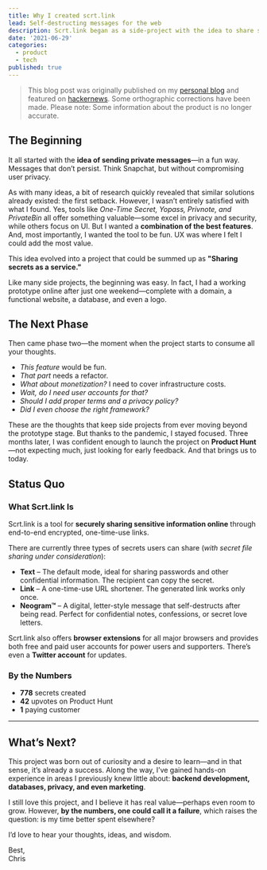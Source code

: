 ```yaml
---
title: Why I created scrt.link
lead: Self-destructing messages for the web
description: Scrt.link began as a side-project with the idea to share self-destructing messages. While similar tools existed, none combined privacy, security and great UX in the way I imagined such a product.
date: '2021-06-29'
categories:
  - product
  - tech
published: true
---
```


> This blog post was originally published on my [personal blog](https://blog.stophe.com) and featured on [hackernews](https://news.ycombinator.com/item?id=27692766). Some orthographic corrections have been made. Please note: Some information about the product is no longer accurate.

## The Beginning

It all started with the **idea of sending private messages**—in a fun way. Messages that don’t persist. Think Snapchat, but without compromising user privacy.

As with many ideas, a bit of research quickly revealed that similar solutions already existed: the first setback. However, I wasn’t entirely satisfied with what I found. Yes, tools like _One-Time Secret, Yopass, Privnote, and PrivateBin_ all offer something valuable—some excel in privacy and security, while others focus on UI. But I wanted a **combination of the best features**. And, most importantly, I wanted the tool to be fun. UX was where I felt I could add the most value.

This idea evolved into a project that could be summed up as **"Sharing secrets as a service."**

Like many side projects, the beginning was easy. In fact, I had a working prototype online after just one weekend—complete with a domain, a functional website, a database, and even a logo.

## The Next Phase

Then came phase two—the moment when the project starts to consume all your thoughts.

- _This feature_ would be fun.
- _That part_ needs a refactor.
- _What about monetization?_ I need to cover infrastructure costs.
- _Wait, do I need user accounts for that?_
- _Should I add proper terms and a privacy policy?_
- _Did I even choose the right framework?_

These are the thoughts that keep side projects from ever moving beyond the prototype stage. But thanks to the pandemic, I stayed focused. Three months later, I was confident enough to launch the project on **Product Hunt**—not expecting much, just looking for early feedback. And that brings us to today.

## Status Quo

### **What Scrt.link Is**

Scrt.link is a tool for **securely sharing sensitive information online** through end-to-end encrypted, one-time-use links.

There are currently three types of secrets users can share (_with secret file sharing under consideration_):

- **Text** – The default mode, ideal for sharing passwords and other confidential information. The recipient can copy the secret.
- **Link** – A one-time-use URL shortener. The generated link works only once.
- **Neogram™** – A digital, letter-style message that self-destructs after being read. Perfect for confidential notes, confessions, or secret love letters.

Scrt.link also offers **browser extensions** for all major browsers and provides both free and paid user accounts for power users and supporters. There’s even a **Twitter account** for updates.

### By the Numbers

- **778** secrets created
- **42** upvotes on Product Hunt
- **1** paying customer

---

## What’s Next?

This project was born out of curiosity and a desire to learn—and in that sense, it’s already a success. Along the way, I’ve gained hands-on experience in areas I previously knew little about: **backend development, databases, privacy, and even marketing**.

I still love this project, and I believe it has real value—perhaps even room to grow. However, **by the numbers, one could call it a failure**, which raises the question: is my time better spent elsewhere?

I’d love to hear your thoughts, ideas, and wisdom.

Best,  
Chris
